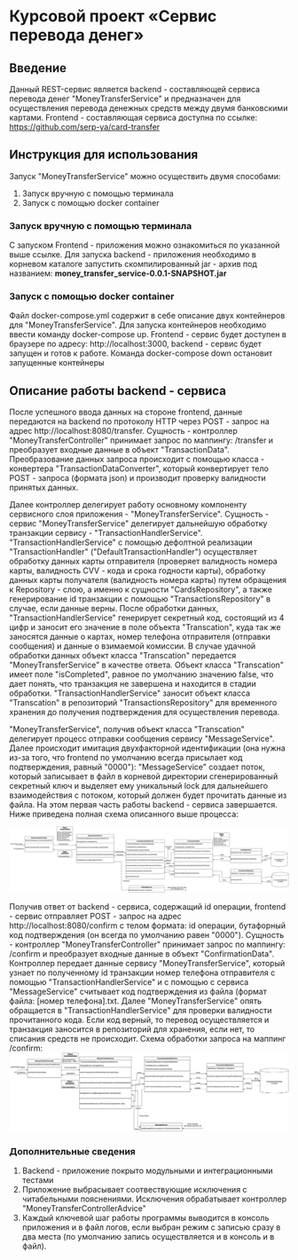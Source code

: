 # Курсовой проект «Сервис перевода денег»

## Введение
Данный REST-сервис является backend - составляющей сервиса перевода денег "MoneyTransferService" и предназначен для осуществления перевода денежных средств между двумя банковскими картами.
Frontend - составляющая сервиса доступна по ссылке: https://github.com/serp-ya/card-transfer 

## Инструкция для использования

Запуск "MoneyTransferService" можно осуществить двумя способами:
1. Запуск вручную с помощью терминала
2. Запуск с помощью docker container

### Запуск вручную с помощью терминала
С запуском Frontend - приложения можно ознакомиться по указанной выше ссылке.
Для запуска backend - приложения необходимо в корневом каталоге запустить скомпилированный jar - архив под названием: **money_transfer_service-0.0.1-SNAPSHOT.jar**

### Запуск с помощью docker container
Файл docker-compose.yml содержит в себе описание двух контейнеров для "MoneyTransferService".
Для запуска контейнеров необходимо ввести команду docker-compose up. Frontend - сервис будет доступен в браузере по адресу: http://localhost:3000, backend - сервис будет запущен и готов к работе. Команда docker-compose down остановит запущенные контейнеры

## Описание работы backend - сервиса
После успешного ввода данных на стороне frontend, данные передаются на backend по протоколу HTTP через POST - запрос на адрес http://localhost:8080/transfer.
Сущность - контроллер "MoneyTransferController" принимает запрос по маппингу: /transfer и преобразует входные данные в объект "TransactionData". Преобразование данных запроса происходит с помощью класса - конвертера "TransactionDataConverter", который конвертирует тело POST - запроса (формата json) и производит проверку валидности принятых данных.

Далее контроллер делегирует работу основному компоненту сервисного слоя приложения - "MoneyTransferService".
Сущность - сервис "MoneyTransferService" делегирует дальнейшую обработку транзакции сервису - "TransactionHandlerService".
"TransactionHandlerService" с помощью дефолтной реализации "TransactionHandler" ("DefaultTransactionHandler") осуществляет обработку данных карты отправителя (проверяет валидность номера карты, валидность CVV - кода и срока годности карты), обработку данных карты получателя (валидность номера карты) путем обращения к Repository - слою, а именно к сущности "CardsRepository", а также генерирование id транзакции с помощью "TransactionsRepository" в случае, если данные верны. После обработки данных, "TransactionHandlerService" генерирует секретный код, состоящий из 4 цифр и заносит его значение в поле объекта "Transcation", куда так же заносятся данные о картах, номер телефона отправителя (отправки сообщения) и данные о взимаемой комиссии. В случае удачной обработки данных объект класса "Transcation" передается "MoneyTransferService" в качестве ответа. Объект класса "Transcation" имеет поле "isCompleted", равное по умолчанию значению false, что дает понять, что транзакция не завершена и находится в стадии обработки. "TransactionHandlerService" заносит объект класса "Transcation" в репозиторий "TransactionsRepository" для временного хранения до получения подтверждения для осуществления перевода.

"MoneyTransferService", получив объект класса "Transcation" делегирует процесс отправки сообщения сервису "MessageService". Далее происходит имитация двухфакторной идентификации (она нужна из-за того, что frontend по умолчанию всегда присылает код подтверждения, равный "0000"): "MessageService" создает поток, который записывает в файл в корневой директории сгенерированный секретный ключ и выделяет ему уникальный lock для дальнейшего взаимодействия с потоком, который должен будет прочитать данные из файла. На этом первая часть работы backend -  сервиса завершается. Ниже приведена полная схема описанного выше процесса:
 
![image1](https://raw.githubusercontent.com/MaximeNefedov/MoneyTransferService/master/images/transfer.png)

Получив ответ от backend - сервиса, содержащий id операции, frontend - сервис отправляет POST - запрос на адрес http://localhost:8080/confirm с телом формата: id операции, бутафорный код подтверждения (он всегда по умолчанию равен "0000"). Сущность - контроллер "MoneyTransferController" принимает запрос по маппингу: /confirm и преобразует входные данные в объект "ConfirmationData". Контроллер передает данные сервису "MoneyTransferService", который узнает по полученному id транзакции номер телефона отправителя с помощью "TransactionHandlerService" и с помощью с сервиса "MessageService" считывает код подтверждения из файла (формат файла: [номер телефона].txt.
Далее "MoneyTransferService" опять обращается в "TransactionHandlerService" для проверки валидности прочитанного кода. Если код верный, то перевод осуществляется и транзакция заносится в репозиторий для хранения, если нет, то списания средств не происходит.
Схема обработки запроса на маппинг /confirm:
![image2](https://raw.githubusercontent.com/MaximeNefedov/MoneyTransferService/master/images/confirm.png)

### Дополнительные сведения
1. Backend - приложение покрыто модульными и интеграционными тестами
2. Приложение выбрасывает соотвествующие исключения с читабельными пояснениями. Исключения обрабатывает контроллер "MoneyTransferControllerAdvice"
3. Каждый ключевой шаг работы программы выводится в консоль приложения и в файл логов, если выбран режим с записью сразу в два места (по умолчанию запись осуществляется и в консоль и в файл).
